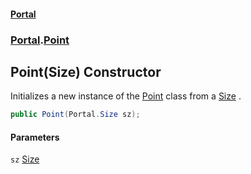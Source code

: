 #### [Portal](index.md 'index')
### [Portal](Portal.md 'Portal').[Point](Point.md 'Portal.Point')

## Point(Size) Constructor

Initializes a new instance of the [Point](Point.md 'Portal.Point') class from a [Size](Size.md 'Portal.Size') .

```csharp
public Point(Portal.Size sz);
```
#### Parameters

<a name='Portal.Point.Point(Portal.Size).sz'></a>

`sz` [Size](Size.md 'Portal.Size')
